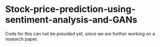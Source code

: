 # Stock-price-prediction-using-sentiment-analysis-and-GANs
Code for this can not be provided yet, since we are further working on a research paper.

